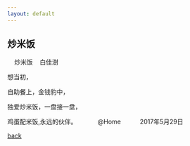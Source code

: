 ```yaml
---
layout: default
---
```


## 炒米饭

    
炒米饭
    白佳澍
    
想当初，

自助餐上，金钱豹中，

独爱炒米饭，一盘接一盘，

鸡蛋配米饭,永远的伙伴。
            @Home
           2017年5月29日



[back](./)

